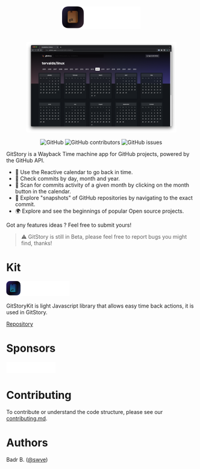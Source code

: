 <p align="center"><br>
  <a href="https://gitstory.app">
    <img src="public/img/index_logo.png" height="60">
  </a>
</p>

<p align="center"><br>
  <a href="https://gitstory.app">
    <img src="public/img/gitstory_web.png" height="240">
  </a>
</p>
<p align="center">
 <img alt="GitHub" src="https://img.shields.io/github/license/swve/gitstory">
 <img alt="GitHub contributors" src="https://img.shields.io/github/contributors/swve/gitstory">
 <img alt="GitHub issues" src="https://img.shields.io/github/issues/swve/gitstory">
</p>
</center>

GitStory is a Wayback Time machine app for GitHub projects, powered by the GitHub API.

- 📆 Use the Reactive calendar to go back in time.
- 🌴 Check commits by day, month and year.
- 🔎 Scan for commits activity of a given month by clicking on the month button in the calendar.
- 📸 Explore "snapshots" of GitHub repositories by navigating to the exact commit.
- 🌍 Explore and see the beginnings of popular Open source projects.

Got any features ideas ? Feel free to submit yours!

> ⚠️ GitStory is still in Beta, please feel free to report bugs you might find, thanks!

# Kit

<img src="public/img/gitstorykit_transparent.png" height="40">

GitStoryKit is light Javascript library that allows easy time back actions, it is used in GitStory.

[Repository](https://github.com/swve/gitstorykit)

# Sponsors

<img style="padding-right:30px" width="130px" src="public/img/vercel-logotype-light.png"></img>

# Contributing

To contribute or understand the code structure,
please see our [contributing.md](/CONTRIBUTING.md).

# Authors

Badr B. ([@swve](https://github.com/swve))
